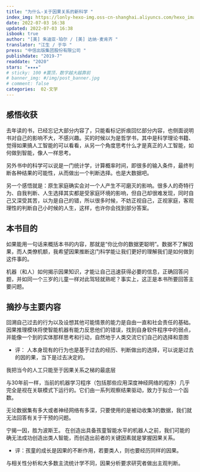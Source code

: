 ```yaml
---
title: "为什么-关于因果关系的新科学 "
index_img: https://lonly-hexo-img.oss-cn-shanghai.aliyuncs.com/hexo_images/_/1656837546368.png
date: 2022-07-03 16:38
updated: 2022-07-03 16:38
isbook: true
author: "[美] 朱迪亚·珀尔 / [美] 达纳·麦肯齐 "
translator: "江生 / 于华 "
press: "中信出版集团股份有限公司 "
publishdate: "2019-7"
readdate: "2020"
stars: "★★★★" 
# sticky: 100 #置顶，数字越大越靠前
# banner_img: #/img/post_banner.jpg
# comment: false
categories:  02-文学
---
```


## 感悟收获

去年读的书，已经忘记大部分内容了，只能看标记折痕回忆部分内容，也侧面说明书对自己的影响不大，不感兴趣。买的时候以为是哲学书，其中是科学理论书籍、觉得如果搞人工智能的可以看看，从另一个角度思考什么才是真正的人工智能，如何做到智能，像人一样思考。

另外书中的科学可以说是一门统计学，计算概率时间，即很多的输入条件，最终判断各种结果的可能性，从而做出一个判断选择。也是大数据吧。

另一个感悟就是：原生家庭确实会对一个人产生不可磨灭的影响。很多人的奇特行为、自我判断、人生选择其实都是受家庭环境的影响，但自己却很难发现，同时自己又深受其苦，以为是自己的错，所以很多时候，不妨正视自己，正视家庭，客观理性的判断自己小时候的人生，这样，也许你会找到部分答案。

<!--more-->

## 本书目的

如果能用一句话来概括本书的内容，那就是“你比你的数据更聪明”。数据不了解因果，而人类僚机额，我希望因果推断这门科学能让我们更好的理解我们是如何做到这件事的。

机器（和人）如何揭示因果知识，才能让自己迅速获得必要的信息，正确回答问题，并如同一个三岁的儿童一样对此驾轻就熟呢？事实上，这正是本书所要回答主要问题。

## 摘抄与主要内容
回溯自己过去的行为以及设想其他可能情景的能力是自由一直和社会责任的基础。
因果推理模块将使智能机器有能力反思他们的错误，找到自身软件程序中的弱点，并能像一个到的实体那样思考和行动，自然地于人类交流它们自己的选择和意图
- 评： 人本身现有的行为也是基于过去的经历、判断做出的选择，可以说是过去的因的果，当下是过去决定的。

我把当今的人工只能至于因果关系之梯的最底层

与30年前一样，当前的机器学习程序（包括那些应用深度神经网络的程序）几乎完全是视在关联模式下运行的。它们由一系列观察结果驱动，致力于拟合一个函数。

无论数据集有多大或者神经网络有多深，只要使用的是被动收集3的数据，我们就无法回答有关于干预的问题。

宁揭一因，胜为波斯王。
在创造出具备孩童智能水平的机器人之前，我们可能的确无法成功创造出类人智能，而创造出前者的关键因素就是掌握因果关系。
- 评：孩童的成长是因果的不断作用，若要类人，则也要经历同样的因果。

与相关性分析和大多数主流统计学不同，因果分析要求研究者做出主观判断。

